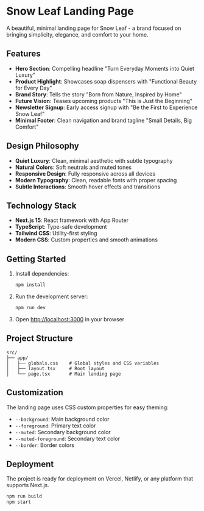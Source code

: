 # Snow Leaf Landing Page

A beautiful, minimal landing page for Snow Leaf - a brand focused on bringing simplicity, elegance, and comfort to your home.

## Features

- **Hero Section**: Compelling headline "Turn Everyday Moments into Quiet Luxury"
- **Product Highlight**: Showcases soap dispensers with "Functional Beauty for Every Day"
- **Brand Story**: Tells the story "Born from Nature, Inspired by Home"
- **Future Vision**: Teases upcoming products "This is Just the Beginning"
- **Newsletter Signup**: Early access signup with "Be the First to Experience Snow Leaf"
- **Minimal Footer**: Clean navigation and brand tagline "Small Details, Big Comfort"

## Design Philosophy

- **Quiet Luxury**: Clean, minimal aesthetic with subtle typography
- **Natural Colors**: Soft neutrals and muted tones
- **Responsive Design**: Fully responsive across all devices
- **Modern Typography**: Clean, readable fonts with proper spacing
- **Subtle Interactions**: Smooth hover effects and transitions

## Technology Stack

- **Next.js 15**: React framework with App Router
- **TypeScript**: Type-safe development
- **Tailwind CSS**: Utility-first styling
- **Modern CSS**: Custom properties and smooth animations

## Getting Started

1. Install dependencies:
   ```bash
   npm install
   ```

2. Run the development server:
   ```bash
   npm run dev
   ```

3. Open [http://localhost:3000](http://localhost:3000) in your browser

## Project Structure

```
src/
├── app/
│   ├── globals.css    # Global styles and CSS variables
│   ├── layout.tsx     # Root layout
│   └── page.tsx       # Main landing page
```

## Customization

The landing page uses CSS custom properties for easy theming:
- `--background`: Main background color
- `--foreground`: Primary text color
- `--muted`: Secondary background color
- `--muted-foreground`: Secondary text color
- `--border`: Border colors

## Deployment

The project is ready for deployment on Vercel, Netlify, or any platform that supports Next.js.

```bash
npm run build
npm start
```